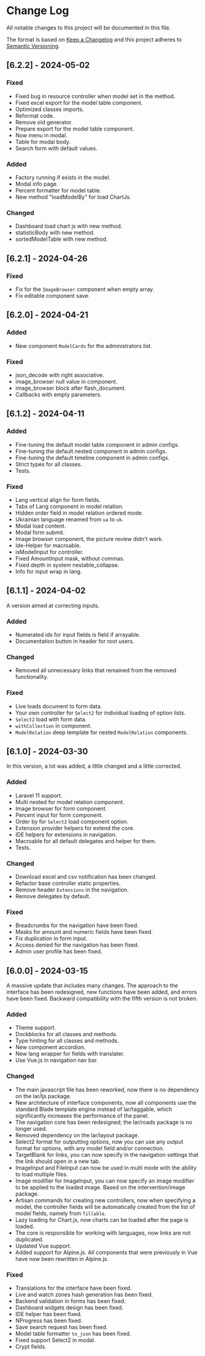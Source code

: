 # Change Log
All notable changes to this project will be documented in this file.

The format is based on [Keep a Changelog](http://keepachangelog.com/)
and this project adheres to [Semantic Versioning](http://semver.org/).

## [6.2.2] - 2024-05-02
### Fixed
* Fixed bug in resource controller when model set in the method.
* Fixed excel export for the model table component.
* Optimized classes imports.
* Reformat code.
* Remove old generator.
* Prepare export for the model table component.
* Now menu in modal.
* Table for modal body.
* Search form with default values.
### Added
* Factory running if exists in the model.
* Modal info page.
* Percent formatter for model table. 
* New method "loadModelBy" for load ChartJs.
### Changed
* Dashboard load chart js with new method.
* statisticBody with new method.
* sortedModelTable with new method.

## [6.2.1] - 2024-04-26

### Fixed
* Fix for the `ImageBrowser` component when empty array.
* Fix editable component save.

## [6.2.0] - 2024-04-21

### Added
* New component `ModelCards` for the administrators list.
### Fixed
* json_decode with right associative.
* image_browser null value in component.
* image_browser block after flash_document.
* Callbacks with empty parameters.

## [6.1.2] - 2024-04-11

### Added
* Fine-tuning the default model table component in admin configs.
* Fine-tuning the default nested component in admin configs.
* Fine-tuning the default timeline component in admin configs.
* Strict types for all classes.
* Tests.

### Fixed
* Lang vertical align for form fields.
* Tabs of Lang component in model relation.
* Hidden order field in model relation ordered mode.
* Ukrainian language renamed from `ua` to `uk`.
* Modal load content.
* Modal form submit.
* Image browser component, the picture review didn't work.
* Ide-Helper for macroable.
* isModelInput for controller.
* Fixed AmountInput mask, without commas.
* Fixed depth in system nestable_collapse. 
* Info for input wrap in lang.

## [6.1.1] - 2024-04-02

A version aimed at correcting inputs.

### Added
* Numerated ids for input fields is field if arrayable.
* Documentation button in header for root users.

### Changed
* Removed all unnecessary links that remained from the removed functionality.

### Fixed
* Live loads document to form data.
* Your own controller for `Select2` for individual loading of option lists.
* `Select2` load with form data.
* `withCollection` in component.
* `ModelRelation` deep template for nested `ModelRelation` components.

## [6.1.0] - 2024-03-30

In this version, a lot was added, a little changed and a little corrected.

### Added
* Laravel 11 support.
* Multi nested for model relation component.
* Image browser for form component.
* Percent input for form component.
* Order by for `Select2` load component option.
* Extension provider helpers for extend the core.
* IDE helpers for extensions in navigation.
* Macroable for all default delegates and helper for them.
* Tests.

### Changed
* Download excel and csv notification has been changed.
* Refactor base controller static properties.
* Remove header `Extensions` in the navigation.
* Remove delegates by default.

### Fixed
* Breadcrumbs for the navigation have been fixed.
* Masks for amount and numeric fields have been fixed.
* Fix duplication in form input.
* Access denied for the navigation has been fixed.
* Admin user profile has been fixed.

## [6.0.0] - 2024-03-15

A massive update that includes many changes. 
The approach to the interface has been redesigned, new functions have been added, and errors have been fixed.
Backward compatibility with the fifth version is not broken.

### Added
* Theme support.
* Dockblocks for all classes and methods.
* Type hinting for all classes and methods.
* New component accordion.
* New lang wrapper for fields with translater.
* Use Vue.js in navigation nav bar.

### Changed
* The main javascript file has been reworked, now there is no dependency on the lar/ljs package.
* New architecture of interface components, now all components use the standard Blade template engine instead of lar/taggable, which significantly increases the performance of the panel.
* The navigation core has been redesigned; the lar/roads package is no longer used.
* Removed dependency on the lar/layout package.
* Select2 format for outputting options, now you can use any output format for options, with any model field and/or connection.
* TargetBlank for links, you can now specify in the navigation settings that the link should open in a new tab.
* ImageInput and FileInput can now be used in multi mode with the ability to load multiple files.
* Image modifier for ImageInput, you can now specify an image modifier to be applied to the loaded image. Based on the intervention/image package.
* Artisan commands for creating new controllers, now when specifying a model, the controller fields will be automatically created from the list of model fields, namely from `fillable`.
* Lazy loading for Chart.js, now charts can be loaded after the page is loaded.
* The core is responsible for working with languages, now links are not duplicated.
* Updated Vue support.
* Added support for Alpine.js. All components that were previously in Vue have now been rewritten in Alpine.js. 

### Fixed
* Translations for the interface have been fixed.
* Live and watch zones hash generation has been fixed.
* Backend validation in forms has been fixed.
* Dashboard widgets design has been fixed.
* IDE helper has been fixed.
* NProgress has been fixed.
* Save search request has been fixed.
* Model table formatter `to_json` has been fixed.
* Fixed support Select2 in modal.
* Crypt fields.
